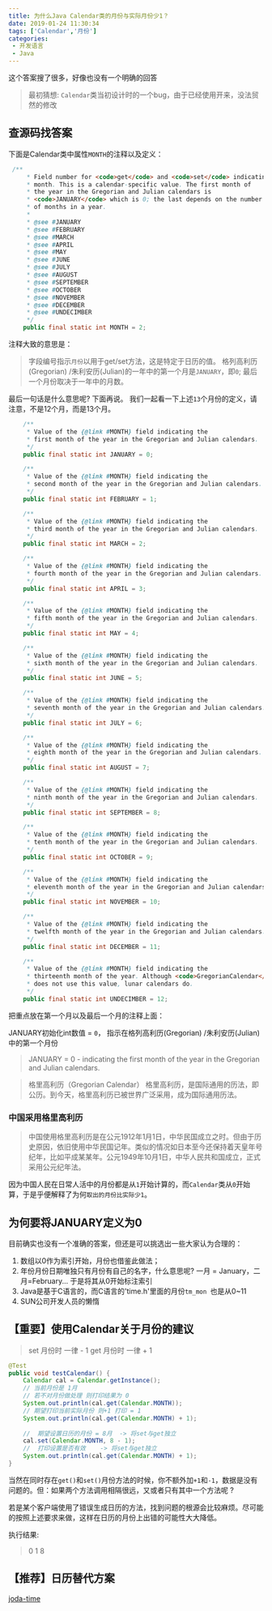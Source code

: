 ```yaml
---
title: 为什么Java Calendar类的月份与实际月份少1？
date: 2019-01-24 11:30:34
tags: ['Calendar','月份']
categories: 
 - 开发语言
 - Java
---
```



这个答案搜了很多，好像也没有一个明确的回答
> 最初猜想:
>`Calendar`类当初设计时的一个bug，由于已经使用开来，没法贸然的修改

## 查源码找答案

下面是Calendar类中属性`MONTH`的注释以及定义：
```java
 /**
     * Field number for <code>get</code> and <code>set</code> indicating the
     * month. This is a calendar-specific value. The first month of
     * the year in the Gregorian and Julian calendars is
     * <code>JANUARY</code> which is 0; the last depends on the number
     * of months in a year.
     *
     * @see #JANUARY
     * @see #FEBRUARY
     * @see #MARCH
     * @see #APRIL
     * @see #MAY
     * @see #JUNE
     * @see #JULY
     * @see #AUGUST
     * @see #SEPTEMBER
     * @see #OCTOBER
     * @see #NOVEMBER
     * @see #DECEMBER
     * @see #UNDECIMBER
     */
    public final static int MONTH = 2;
```

注释大致的意思是：
>字段编号指示`月份`以用于get/set方法，这是特定于日历的值。 格列高利历(Gregorian) /朱利安历(Julian)的一年中的第一个月是`JANUARY`，即`0`;  最后一个月份取决于一年中的月数。

最后一句话是什么意思呢? 下面再说。 我们一起看一下上述`13`个月份的定义，请注意，不是12个月，而是13个月。

```java
    /**
     * Value of the {@link #MONTH} field indicating the
     * first month of the year in the Gregorian and Julian calendars.
     */
    public final static int JANUARY = 0;

    /**
     * Value of the {@link #MONTH} field indicating the
     * second month of the year in the Gregorian and Julian calendars.
     */
    public final static int FEBRUARY = 1;

    /**
     * Value of the {@link #MONTH} field indicating the
     * third month of the year in the Gregorian and Julian calendars.
     */
    public final static int MARCH = 2;

    /**
     * Value of the {@link #MONTH} field indicating the
     * fourth month of the year in the Gregorian and Julian calendars.
     */
    public final static int APRIL = 3;

    /**
     * Value of the {@link #MONTH} field indicating the
     * fifth month of the year in the Gregorian and Julian calendars.
     */
    public final static int MAY = 4;

    /**
     * Value of the {@link #MONTH} field indicating the
     * sixth month of the year in the Gregorian and Julian calendars.
     */
    public final static int JUNE = 5;

    /**
     * Value of the {@link #MONTH} field indicating the
     * seventh month of the year in the Gregorian and Julian calendars.
     */
    public final static int JULY = 6;

    /**
     * Value of the {@link #MONTH} field indicating the
     * eighth month of the year in the Gregorian and Julian calendars.
     */
    public final static int AUGUST = 7;

    /**
     * Value of the {@link #MONTH} field indicating the
     * ninth month of the year in the Gregorian and Julian calendars.
     */
    public final static int SEPTEMBER = 8;

    /**
     * Value of the {@link #MONTH} field indicating the
     * tenth month of the year in the Gregorian and Julian calendars.
     */
    public final static int OCTOBER = 9;

    /**
     * Value of the {@link #MONTH} field indicating the
     * eleventh month of the year in the Gregorian and Julian calendars.
     */
    public final static int NOVEMBER = 10;

    /**
     * Value of the {@link #MONTH} field indicating the
     * twelfth month of the year in the Gregorian and Julian calendars.
     */
    public final static int DECEMBER = 11;

    /**
     * Value of the {@link #MONTH} field indicating the
     * thirteenth month of the year. Although <code>GregorianCalendar</code>
     * does not use this value, lunar calendars do.
     */
    public final static int UNDECIMBER = 12;
```

把重点放在第一个月以及最后一个月的注释上面：

JANUARY初始化int数值 = `0`， 指示在格列高利历(Gregorian) /朱利安历(Julian)中的第一个月份
> JANUARY = 0  -  indicating the first month of the year in the Gregorian and Julian calendars. 

> 格里高利历（Gregorian Calendar）
>格里高利历，是国际通用的历法，即公历。到今天，格里高利历已被世界广泛采用，成为国际通用历法。

### 中国采用格里高利历
>中国使用格里高利历是在公元1912年1月1日，中华民国成立之时。但由于历史原因，依旧使用中华民国记年。类似的情况如日本至今还保持着天皇年号纪年，比如平成某某年。公元1949年10月1日，中华人民共和国成立，正式采用公元纪年法。

因为中国人民在日常人活中的月份都是从`1`开始计算的，而`Calendar`类从`0`开始算，于是乎便解释了为何`取出的月份比实际少1`。

##  为何要将JANUARY定义为0
目前确实也没有一个准确的答案，但还是可以挑选出一些大家认为合理的：

 1. 数组以0作为索引开始，月份也借鉴此做法；
 2. 年份月份日期唯独只有月份有自己的名字，什么意思呢? 一月 = January，二月=February... 于是将其从0开始标注索引
 3. Java是基于C语言的，而C语言的'time.h'里面的月份`tm_mon `也是从0~11
 4. SUN公司开发人员的懒惰

## 【重要】使用Calendar关于月份的建议

>set 月份时 一律  - 1
>get 月份时 一律 + 1

```java
@Test
public void testCalendar() {
    Calendar cal = Calendar.getInstance();
    // 当前月份是 1月
    // 若不对月份做处理 则打印结果为 0
    System.out.println(cal.get(Calendar.MONTH));
    // 期望打印当前实际月份 则+1 打印 = 1
    System.out.println(cal.get(Calendar.MONTH) + 1);
    
    //  期望设置日历的月份 = 8月  -> 将set与get独立
    cal.set(Calendar.MONTH, 8 - 1);
    //  打印设置是否有效    -> 将set与get独立 
    System.out.println(cal.get(Calendar.MONTH) + 1);
}
```
当然在同时存在`get()`和`set()`月份方法的时候，你不额外加`+1`和`-1`，数据是没有问题的。但：如果两个方法调用相隔很远，又或者只有其中一个方法呢 ?

若是某个客户端使用了错误生成日历的方法，找到问题的根源会比较麻烦。尽可能的按照上述要求来做，这样在日历的月份上出错的可能性大大降低。

执行结果:
>0
1
8

## 【推荐】日历替代方案

[joda-time](https://www.joda.org/joda-time/)
